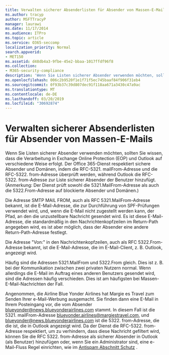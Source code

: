 ```yaml
---
title: Verwalten sicherer Absenderlisten für Absender von Massen-E-Mails
ms.author: tracyp
author: MSFTTracyP
manager: laurawi
ms.date: 11/17/2014
ms.audience: ITPro
ms.topic: article
ms.service: O365-seccomp
localization_priority: Normal
search.appverid:
- MET150
ms.assetid: d48db4a3-9fbe-45e2-bbaa-1017ffdf96f8
ms.collection:
- M365-security-compliance
description: 'Wenn Sie Listen sicherer Absender verwenden möchten, sollten Sie wissen, dass die Verarbeitung in Exchange Online Protection (EOP) und Outlook auf verschiedene Weise erfolgt. Der Dienst berücksichtigt sichere Absender und Domänen, indem er die RFC 5321.MailFrom-Adresse und die RFC 5322.From-Adresse prüft, während Outlook die RFC 5322.From-Adresse zur Liste sicherer Absender eines Benutzers hinzufügt. (Anmerkung: Der Dienst prüft sowohl die 5321.MailFrom-Adresse als auch die 5322.From-Adresse auf blockierte Absender und Domänen.)'
ms.openlocfilehash: 006c2b9520f1e1f71f5ec745baaf84f906f31eb4
ms.sourcegitcommit: 0f93b37c39d807dec91f118aa671a3430c47a9ac
ms.translationtype: MT
ms.contentlocale: de-DE
ms.lasthandoff: 03/20/2019
ms.locfileid: "30692874"
---
```

# <a name="manage-safe-sender-lists-for-bulk-mailers"></a>Verwalten sicherer Absenderlisten für Absender von Massen-E-Mails

Wenn Sie Listen sicherer Absender verwenden möchten, sollten Sie wissen, dass die Verarbeitung in Exchange Online Protection (EOP) und Outlook auf verschiedene Weise erfolgt. Der Office 365-Dienst respektiert sichere Absender und Domänen, indem die RFC-5321. mailFrom-Adresse und die RFC-5322. from-Adresse überprüft werden, während Outlook die RFC-5322. from-Adresse zur Liste sicherer Absender der Benutzer hinzufügt. (Anmerkung: Der Dienst prüft sowohl die 5321.MailFrom-Adresse als auch die 5322.From-Adresse auf blockierte Absender und Domänen.)
  
Die Adresse SMTP MAIL FROM, auch als RFC 5321.MailFrom-Adresse bekannt, ist die E-Mail-Adresse, die zur Durchführung von SPF-Prüfungen verwendet wird, und, wenn die E-Mail nicht zugestellt werden kann, der Pfad, an den die unzustellbare Nachricht gesendet wird. Es ist diese E-Mail-Adresse, die standardmäßig in den Nachrichtenkopfzeilen im Return-Path angegeben wird, es ist aber möglich, dass der Absender eine andere Return-Path-Adresse festlegt.
  
Die Adresse "Von:" in den Nachrichtenkopfzeilen, auch als RFC 5322.From-Adresse bekannt, ist die E-Mail-Adresse, die im E-Mail-Client, z. B. Outlook, angezeigt wird.
  
Häufig sind die Adressen 5321.MailFrom und 5322.From gleich. Dies ist z. B. bei der Kommunikation zwischen zwei privaten Nutzern normal. Wenn allerdings die E-Mail im Auftrag eines anderen Benutzers gesendet wird, sind die Adressen häufig verschieden. Dies ist am häufigsten bei Massen-E-Mail-Nachrichten der Fall.
  
Angenommen, die Airline Blue Yonder Airlines hat Margie es Travel zum Senden Ihrer e-Mail-Werbung ausgemacht. Sie finden dann eine E-Mail in Ihrem Posteingang vor, die vom Absender blueyonder@news.blueyonderairlines.com stammt. In diesem Fall ist die 5321. mailFrom-Adresse blueyonder.airlines@margiestravel.com, und blueyonder@news.blueyonderairlines.com ist die 5322. from-Adresse, die die ist, die in Outlook angezeigt wird. Da der Dienst die RFC-5322. from-Adresse respektiert, um zu verhindern, dass diese Nachricht gefiltert wird, können Sie die RFC 5322. from-Adresse als sicherer Absender in Outlook (als Benutzer) hinzufügen oder, wenn Sie ein Administrator sind, eine e-Mail-Fluss Regel einrichten, wie im [Antispam Abschnitt Schutz](anti-spam-protection.md) .
  

